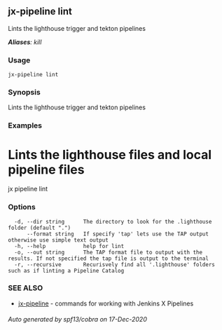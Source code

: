 ## jx-pipeline lint

Lints the lighthouse trigger and tekton pipelines

***Aliases**: kill*

### Usage

```
jx-pipeline lint
```

### Synopsis

Lints the lighthouse trigger and tekton pipelines

### Examples

  # Lints the lighthouse files and local pipeline files
  jx pipeline lint

### Options

```
  -d, --dir string      The directory to look for the .lighthouse folder (default ".")
      --format string   If specify 'tap' lets use the TAP output otherwise use simple text output
  -h, --help            help for lint
  -o, --out string      The TAP format file to output with the results. If not specified the tap file is output to the terminal
  -r, --recursive       Recurisvely find all '.lighthouse' folders such as if linting a Pipeline Catalog
```

### SEE ALSO

* [jx-pipeline](jx-pipeline.md)	 - commands for working with Jenkins X Pipelines

###### Auto generated by spf13/cobra on 17-Dec-2020
